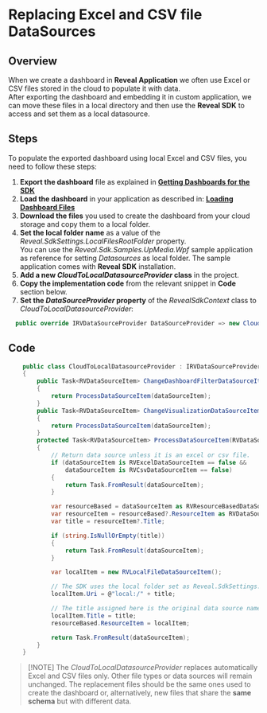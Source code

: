# Replacing Excel and CSV file DataSources 

## Overview

When we create a dashboard in **Reveal Application** we often use Excel or CSV files stored in the cloud to populate it with data.   
After exporting the dashboard and embedding it in custom application, we can move these files in a local directory and then use the **Reveal SDK** to access and set them as a local datasource. 

## Steps
To populate the exported dashboard using local Excel and CSV files, you need to follow these steps:
1. **Export the dashboard** file as explained in [**Getting Dashboards for the SDK**](~/en/developer/general/get-dashboards.md) 
2. **Load the dashboard** in your application as described in: 
[**Loading Dashboard Files**](~/en/developer/desktop-sdk/using-the-desktop-sdk/loading-dashboards.md) 
3. **Download the files** you used to create the dashboard from your cloud storage and copy them to a local folder.   
4. **Set the local folder name** as a value of the *Reveal.SdkSettings.LocalFilesRootFolder* property.   
You can use the *Reveal.Sdk.Samples.UpMedia.Wpf* sample application as reference for setting *Datasources* as local folder. The sample application comes with **Reveal SDK** installation.  
5. **Add a new *CloudToLocalDatasourceProvider* class** in the project.  
6. **Copy the implementation code** from the relevant snippet in **Code** section below.
7. **Set the *DataSourceProvider* property** of the *RevealSdkContext* class to *CloudToLocalDatasourceProvider*:  

``` csharp
  public override IRVDataSourceProvider DataSourceProvider => new CloudToLocalDatasourceProvider();        
```

## Code
``` csharp
    public class CloudToLocalDatasourceProvider : IRVDataSourceProvider
    {
        public Task<RVDataSourceItem> ChangeDashboardFilterDataSourceItemAsync(RVDashboardFilter filter, RVDataSourceItem dataSourceItem)
        {
            return ProcessDataSourceItem(dataSourceItem);
        }
        public Task<RVDataSourceItem> ChangeVisualizationDataSourceItemAsync(RVVisualization visualization, RVDataSourceItem dataSourceItem)
        {
            return ProcessDataSourceItem(dataSourceItem);
        }
        protected Task<RVDataSourceItem> ProcessDataSourceItem(RVDataSourceItem dataSourceItem)
        {
            // Return data source unless it is an excel or csv file.
            if (dataSourceItem is RVExcelDataSourceItem == false &&
                dataSourceItem is RVCsvDataSourceItem == false)
            {
                return Task.FromResult(dataSourceItem);
            }

            var resourceBased = dataSourceItem as RVResourceBasedDataSourceItem;
            var resourceItem = resourceBased?.ResourceItem as RVDataSourceItem;
            var title = resourceItem?.Title;

            if (string.IsNullOrEmpty(title))
            {
                return Task.FromResult(dataSourceItem);
            }

            var localItem = new RVLocalFileDataSourceItem();

            // The SDK uses the local folder set as Reveal.SdkSettings.LocalFilesRootFolder
            localItem.Uri = @"local:/" + title;

            // The title assigned here is the original data source name. 
            localItem.Title = title;
            resourceBased.ResourceItem = localItem;

            return Task.FromResult(dataSourceItem);
        }
    }
```

  > [!NOTE] The *CloudToLocalDatasourceProvider* replaces automatically Excel and CSV files only. Other file types or data sources will remain unchanged. The replacement files should be the same ones used to create the dashboard or, alternatively, new files that share the **same schema** but with different data.